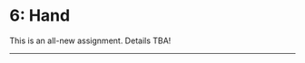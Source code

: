 # 6: Hand

This is an all-new assignment. Details TBA!

---




<!-- 

* Collage from database of others' hand drawings (Google Quick!Draw, etc.)
* Collage of one's own gestural recording SVGs
* Conversion of hand drawings to SVG (with [RapidResizer](https://online.rapidresizer.com/tracer.php)) and further re-composition
* Hand overdrawing of plotted work (see Jean Cho)
* Plotted overdrawing of hand work
* Realtime control of plotter using cursor or camera
* Drawing resynthesis using neural techniques (CharRNN/ML5)


Google Quick!Draw

* [Google Quick!Draw](https://quickdraw.withgoogle.com/data)
* https://thecodingtrain.com/challenges/122-quick-draw
* https://editor.p5js.org/codingtrain/sketches/HyRPosF07

* Mathias Eitz et al., How Do Humans Sketch Objects? SIGGRAPH 2012. [Original](http://cybertron.cg.tu-berlin.de/eitz/projects/classifysketch/)
* KanjiVG https://github.com/KanjiVG/kanjivg/releases
* FS-COCO: Towards Understanding of Freehand Sketches of Common Objects in Context https://fscoco.github.io/
* https://github.com/hardmaru/sketch-rnn-datasets
* [Creative Birds & Creative Creatures](https://songweige.github.io/projects/creative_sketech_generation/home.html)
* GML
* MoonDrawings
* ['Do not draw a penis?' Dataset](https://github.com/studiomoniker/Quickdraw-appendix)
* https://sketchy.eye.gatech.edu/
* https://github.com/hardmaru/sketch-rnn-datasets
* https://github.com/SketchyScene/SketchyScene
* https://github.com/PrincetonLIPS/SketchGraphs

Lingdong's Chinese characters

* https://github.com/LingDong-/chinese-hershey-font
* https://editor.p5js.org/golan/sketches/ybJ0pTrZT
* https://editor.p5js.org/golan/sketches/ognM887aE

Chinese handwriting dataset: https://nlpr.ia.ac.cn/databases/handwriting/home.html


-->